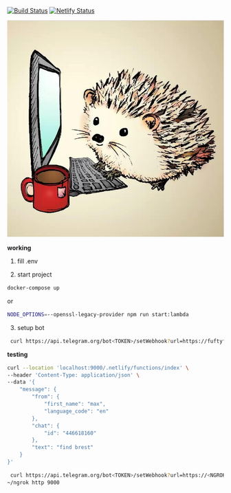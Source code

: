 [![Build Status](https://travis-ci.org/zinovik/fuftyfu-bot.svg?branch=master)](https://travis-ci.org/zinovik/fuftyfu-bot)
[![Netlify Status](https://api.netlify.com/api/v1/badges/875db5e2-3246-4680-ad42-7bb637fff095/deploy-status)](https://app.netlify.com/sites/fuftyfu-bot/deploys)

![logo](./avatar/fuftyfubot.jpg)

**working**

1. fill .env

2. start project
```bash
docker-compose up
```
or
```bash
NODE_OPTIONS=--openssl-legacy-provider npm run start:lambda
```

3. setup bot
```bash
 curl https://api.telegram.org/bot<TOKEN>/setWebhook?url=https://fuftyfu-bot.netlify.com/.netlify/functions/index
```

**testing**

```bash
curl --location 'localhost:9000/.netlify/functions/index' \
--header 'Content-Type: application/json' \
--data '{
    "message": {
        "from": {
            "first_name": "max",
            "language_code": "en"
        },
        "chat": {
            "id": "446618160"
        },
        "text": "find brest"
    }
}'
```

```bash
 curl https://api.telegram.org/bot<TOKEN>/setWebhook?url=https://<NGROK ID>.ngrok.io/index
~/ngrok http 9000
```
